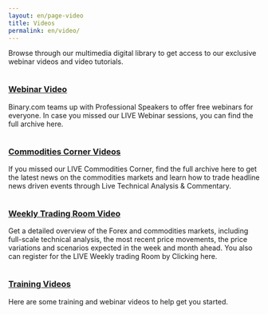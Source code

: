 ```yaml
---
layout: en/page-video
title: Videos
permalink: en/video/
---
```

<p>Browse through our multimedia 
digital library to get access 
to our exclusive webinar videos 
and video tutorials.</p>
<div class="grd-grid-6 grd-grid-mobile-12 grd-grid-phablet-6 grd-no-gutter-left">
   <div class="content-box">
   		<a href="/en/webinar-videos/">
	       	<img src="/blog/images/webinar-video-img.png" alt="">
	       	<div class="content-box-header"><h3>Webinar Video</h3></div>
	     </a>
	     <p>Binary.com teams up with Professional Speakers to offer free webinars for everyone. In case you missed our LIVE Webinar sessions, you can find the full archive here.</p>
	</div>
</div>
<div class="grd-grid-6 grd-grid-mobile-12 grd-grid-phablet-6 grd-no-gutter-right ">
	<div class="content-box">
   		<a href="/en/commodities-videos/">
	       	<img src="/blog/images/commodities-corner-videos-img.png" alt="">
	       	<div class="content-box-header"><h3>Commodities Corner Videos</h3></div>
	     </a>
	     <p>If you missed our LIVE Commodities Corner, find the full archive here to get the latest news on the commodities markets and learn how to trade headline news driven events through Live Technical Analysis & Commentary.</p>
   	</div>
</div>
<div class="grd-grid-6 grd-grid-mobile-12 grd-grid-phablet-6 grd-no-gutter-left">
   <div class="content-box">
   		<a href="/en/weekly-trading-room-videos/">
	       	<img src="/blog/images/weekly-trading-room-videos-img.png" alt="">
	       	<div class="content-box-header"><h3>Weekly Trading Room Video</h3></div>
	     </a>
	     <p>Get a detailed overview of the Forex and commodities markets, including full-scale technical analysis, the most recent price movements, the price variations and scenarios expected in the week and month ahead. You also can register for the LIVE Weekly trading Room by Clicking here.</p>
		</div>
</div>
<div class="grd-grid-6 grd-grid-mobile-12 grd-grid-phablet-6 grd-no-gutter-right">
   <div class="content-box">
   		<a href="/en/training-videos/">
	       	<img src="/blog/images/training-video-img.png" alt="">
	       	<div class="content-box-header"><h3>Training Videos</h3></div>
	     </a>
	     <p>Here are some training and webinar videos to help get you started.</p>
		</div>
</div>
